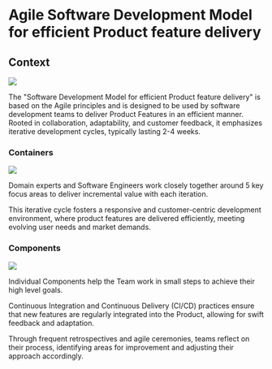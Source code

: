 # Agile Software Development Model for efficient Product feature delivery

## Context

![](embed:Context)

The "Software Development Model for efficient Product feature delivery" is based on the Agile principles and is
designed to be used by software development teams to deliver Product Features in an efficient manner. Rooted in
collaboration, adaptability, and customer feedback, it emphasizes iterative development cycles, typically lasting 2-4
weeks.

### Containers

![](embed:Containers)

Domain experts and Software Engineers work closely together around 5 key focus areas to deliver incremental value with 
each iteration.

This iterative cycle fosters a responsive and customer-centric development environment, where product features are
delivered efficiently, meeting evolving user needs and market demands.

### Components

![](embed:Components)

Individual Components help the Team work in small steps to achieve their high level goals. 

Continuous Integration and 
Continuous Delivery (CI/CD) practices ensure that new features are regularly integrated into the Product, allowing for 
swift feedback and adaptation.

Through frequent retrospectives and agile ceremonies, teams reflect on their process, identifying areas for improvement 
and adjusting their approach accordingly.


